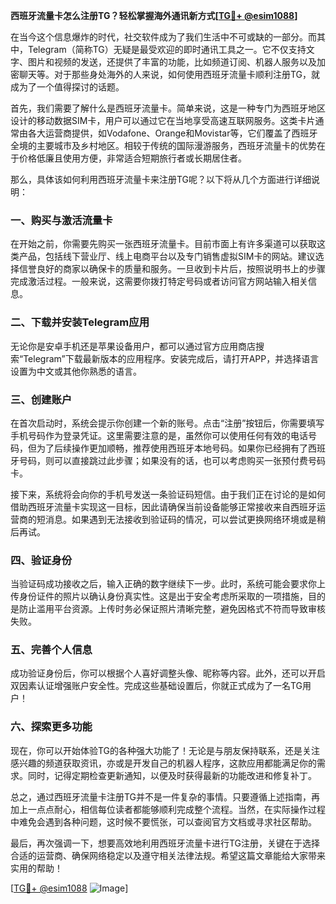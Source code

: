 **西班牙流量卡怎么注册TG？轻松掌握海外通讯新方式[[TG💪+ @esim1088](https://t.me/s/esim1088)]**

在当今这个信息爆炸的时代，社交软件成为了我们生活中不可或缺的一部分。而其中，Telegram（简称TG）无疑是最受欢迎的即时通讯工具之一。它不仅支持文字、图片和视频的发送，还提供了丰富的功能，比如频道订阅、机器人服务以及加密聊天等。对于那些身处海外的人来说，如何使用西班牙流量卡顺利注册TG，就成为了一个值得探讨的话题。

首先，我们需要了解什么是西班牙流量卡。简单来说，这是一种专门为西班牙地区设计的移动数据SIM卡，用户可以通过它在当地享受高速互联网服务。这类卡片通常由各大运营商提供，如Vodafone、Orange和Movistar等，它们覆盖了西班牙全境的主要城市及乡村地区。相较于传统的国际漫游服务，西班牙流量卡的优势在于价格低廉且使用方便，非常适合短期旅行者或长期居住者。

那么，具体该如何利用西班牙流量卡来注册TG呢？以下将从几个方面进行详细说明：

### **一、购买与激活流量卡**
在开始之前，你需要先购买一张西班牙流量卡。目前市面上有许多渠道可以获取这类产品，包括线下营业厅、线上电商平台以及专门销售虚拟SIM卡的网站。建议选择信誉良好的商家以确保卡的质量和服务。一旦收到卡片后，按照说明书上的步骤完成激活过程。一般来说，这需要你拨打特定号码或者访问官方网站输入相关信息。

### **二、下载并安装Telegram应用**
无论你是安卓手机还是苹果设备用户，都可以通过官方应用商店搜索“Telegram”下载最新版本的应用程序。安装完成后，请打开APP，并选择语言设置为中文或其他你熟悉的语言。

### **三、创建账户**
在首次启动时，系统会提示你创建一个新的账号。点击“注册”按钮后，你需要填写手机号码作为登录凭证。这里需要注意的是，虽然你可以使用任何有效的电话号码，但为了后续操作更加顺畅，推荐使用西班牙本地号码。如果你已经拥有了西班牙号码，则可以直接跳过此步骤；如果没有的话，也可以考虑购买一张预付费号码卡。

接下来，系统将会向你的手机号发送一条验证码短信。由于我们正在讨论的是如何借助西班牙流量卡实现这一目标，因此请确保当前设备能够正常接收来自西班牙运营商的短消息。如果遇到无法接收到验证码的情况，可以尝试更换网络环境或是稍后再试。

### **四、验证身份**
当验证码成功接收之后，输入正确的数字继续下一步。此时，系统可能会要求你上传身份证件的照片以确认身份真实性。这是出于安全考虑所采取的一项措施，目的是防止滥用平台资源。上传时务必保证照片清晰完整，避免因格式不符而导致审核失败。

### **五、完善个人信息**
成功验证身份后，你可以根据个人喜好调整头像、昵称等内容。此外，还可以开启双因素认证增强账户安全性。完成这些基础设置后，你就正式成为了一名TG用户！

### **六、探索更多功能**
现在，你可以开始体验TG的各种强大功能了！无论是与朋友保持联系，还是关注感兴趣的频道获取资讯，亦或是开发自己的机器人程序，这款应用都能满足你的需求。同时，记得定期检查更新通知，以便及时获得最新的功能改进和修复补丁。

总之，通过西班牙流量卡注册TG并不是一件复杂的事情。只要遵循上述指南，再加上一点点耐心，相信每位读者都能够顺利完成整个流程。当然，在实际操作过程中难免会遇到各种问题，这时候不要慌张，可以查阅官方文档或寻求社区帮助。

最后，再次强调一下，想要高效地利用西班牙流量卡进行TG注册，关键在于选择合适的运营商、确保网络稳定以及遵守相关法律法规。希望这篇文章能给大家带来实用的帮助！

[[TG💪+ @esim1088](https://t.me/s/esim1088) ![Image](https://i.postimg.cc/4NQfJmqS/Snipaste-2025-05-13-00-14-12.png)]
